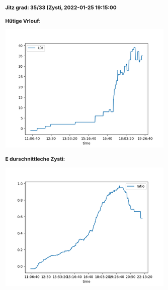 ### Jitz grad: 35/33 (Zysti, 2022-01-25 19:15:00

### Hütige Vrlouf:
![Graph](Today.png)

### E durschnittleche Zysti:
![Graph](Zysti.png)